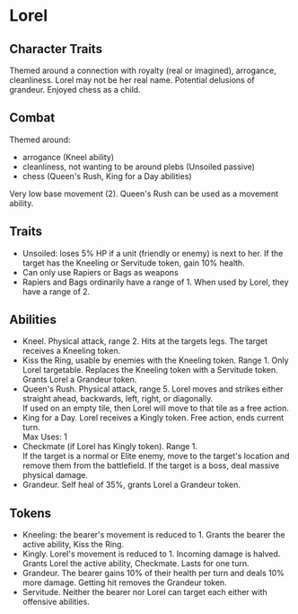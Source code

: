 # Lorel

## Character Traits
Themed around a connection with royalty (real or imagined), arrogance, cleanliness. 
Lorel may not be her real name. Potential delusions of grandeur. Enjoyed chess as a child. 

## Combat
Themed around:
- arrogance (Kneel ability)
- cleanliness, not wanting to be around plebs (Unsoiled passive)
- chess (Queen's Rush, King for a Day abilities) 

Very low base movement (2). Queen's Rush can be used as a movement ability. 

## Traits
- Unsoiled: loses 5% HP if a unit (friendly or enemy) is next to her. If the target has the Kneeling or Servitude token, gain 10% health.  
- Can only use Rapiers or Bags as weapons
- Rapiers and Bags ordinarily have a range of 1. When used by Lorel, they have a range of 2. 

## Abilities
- Kneel. Physical attack, range 2. Hits at the targets legs. The target receives a Kneeling token. 
- Kiss the Ring, usable by enemies with the Kneeling token. Range 1. Only Lorel targetable. Replaces the Kneeling token with a Servitude token. Grants Lorel a Grandeur token.
- Queen's Rush. Physical attack, range 5. Lorel moves and strikes either straight ahead, backwards, left, right, or diagonally.  
  If used on an empty tile, then Lorel will move to that tile as a free action.  
- King for a Day. Lorel receives a Kingly token. Free action, ends current turn.   
  Max Uses: 1
- Checkmate (if Lorel has Kingly token). Range 1.  
  If the target is a normal or Elite enemy, move to the target's location and remove them from the battlefield. 
  If the target is a boss, deal massive physical damage.  
- Grandeur. Self heal of 35%, grants Lorel a Grandeur token.

## Tokens
- Kneeling: the bearer's movement is reduced to 1. Grants the bearer the active ability, Kiss the Ring.
- Kingly. Lorel's movement is reduced to 1. Incoming damage is halved. Grants Lorel the active ability, Checkmate. Lasts for one turn.  
- Grandeur. The bearer gains 10% of their health per turn and deals 10% more damage. Getting hit removes the Grandeur token.  
- Servitude. Neither the bearer nor Lorel can target each either with offensive abilities.    





